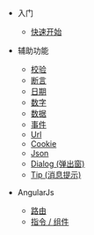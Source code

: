 * 入门
  * [快速开始](quickstart.md)
  
* 辅助功能
    * [校验](helper/valid.md)
    * [断言](helper/assert.md)
    * [日期](helper/date.md)
    * [数字](helper/number.md)
    * [数据](helper/data.md)
    * [事件](helper/event.md)
    * [Url](helper/url.md)
    * [Cookie](helper/cookie.md)
    * [Json](helper/json.md)
    * [Dialog (弹出窗)](helper/dialog.md)
    * [Tip (消息提示)](helper/tip.md)
    
* AngularJs
    * [路由](angularjs/router.md)
    * [指令 / 组件](angularjs/component.md)
    
  




